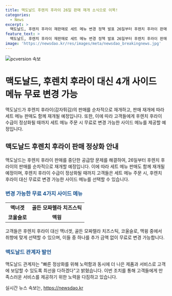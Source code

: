 ```yaml
---
title: 맥도날드 후렌치 후라이 26일 판매 재개 소식으로 이목!
categories:
  - News
excerpt: >
  맥도날드, 후렌치 후라이 재판매로 세트 메뉴 변경 정책 발표 26일부터 후렌치 후라이 판매 재개. 이에 따라 세트 메뉴 주문 시 후렌치 후라이 대신 무료로 맥너겟, 치즈스틱, 코울슬로, 맥윙 중 1가지 선택 가능. 후렌치 후라이 수급 정상화시까지 적용. 맥도날드 관계자 보다 나은 제품과 서비스로 보답할 것이라 밝힘.
feature_text: >
  맥도날드, 후렌치 후라이 재판매로 세트 메뉴 변경 정책 발표 26일부터 후렌치 후라이 판매 재개. 이에 따라 세트 메뉴 주문 시 후렌치 후라이 대신 무료로 맥너겟, 치즈스틱, 코울슬로, 맥윙 중 1가지 선택 가능. 후렌치 후라이 수급 정상화시까지 적용. 맥도날드 관계자 보다 나은 제품과 서비스로 보답할 것이라 밝힘.
image: 'https://newsdao.kr/res/images/meta/newsdao_breakingnews.jpg'
---
```


<p><img src="https://newsdao.kr/res/images/meta/newsdao_breakingnews.jpg" alt="pcversion 속보" /></p>

<h1>맥도날드, 후렌치 후라이 대신 4개 사이드 메뉴 무료 변경 가능</h1>

<p data-ke-size="size16">맥도날드가 후렌치 후라이(감자튀김)의 판매를 순차적으로 재개하고, 판매 재개에 따라 세트 메뉴 판매도 함께 재개될 예정입니다. 또한, 이에 따라 고객들에게 후렌치 후라이 수급이 정상화될 때까지 세트 메뉴 주문 시 무료로 변경 가능한 사이드 메뉴를 제공할 예정입니다.</p>

<h2>맥도날드 후렌치 후라이 판매 정상화 안내</h2>

<p data-ke-size="size16">맥도날드는 후렌치 후라이 판매를 중단한 공급망 문제를 해결하여, 26일부터 후렌치 후라이의 판매를 순차적으로 재개할 예정입니다. 이에 따라 세트 메뉴 판매도 함께 재개될 예정이며, 후렌치 후라이 수급이 정상화될 때까지 고객들은 세트 메뉴 주문 시, 후렌치 후라이 대신 무료로 변경 가능한 사이드 메뉴를 선택할 수 있습니다.</p>

<h3><b><span style="color: #1a5490;">변경 가능한 무료 4가지 사이드 메뉴</span></b></h3>

<table>
  <tr>
    <td style="text-align: center; height: 17px;"><b>맥너겟</b></td>
    <td style="text-align: center; height: 17px;"><b>골든 모짜렐라 치즈스틱</b></td>
  </tr>
  <tr>
    <td style="text-align: center; height: 17px;"><b>코울슬로</b></td>
    <td style="text-align: center; height: 17px;"><b>맥윙</b></td>
  </tr>
</table>

<p data-ke-size="size16">고객들은 후렌치 후라이 대신 맥너겟, 골든 모짜렐라 치즈스틱, 코울슬로, 맥윙 중에서 취향에 맞게 선택할 수 있으며, 이들 중 하나를 추가 금액 없이 무료로 변경 가능합니다.</p>

<h3><b><span style="color: #1a5490;">맥도날드 관계자 발언</span></b></h3>

<p data-ke-size="size16">맥도날드 관계자는 "빠른 정상화를 위해 노력함과 동시에 더 나은 제품과 서비스로 고객에 보답할 수 있도록 최선을 다하겠다"고 밝혔습니다. 이번 조치를 통해 고객들에게 만족스러운 서비스를 제공하기 위한 노력을 다짐하고 있습니다.</p>
실시간 뉴스 속보는, <a href="https://newsdao.kr" rel="dofollow">https://newsdao.kr</a>


